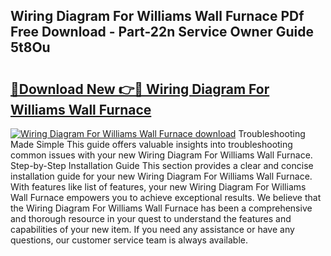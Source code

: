 ## Wiring Diagram For Williams Wall Furnace PDf Free Download - Part-22n Service Owner Guide 5t8Ou

# <h2><a href="http://dfr9g2.blite.top/?on=Wiring+Diagram+For+Williams+Wall+Furnace">🔗Download New 👉🔴 Wiring Diagram For Williams Wall Furnace</a></h2>

[![Wiring Diagram For Williams Wall Furnace download](https://i.imgur.com/lujVjoI.png)](http://dfr9g2.blite.top/?on=Wiring+Diagram+For+Williams+Wall+Furnace)
Troubleshooting Made Simple This guide offers valuable insights into troubleshooting common issues with your new Wiring Diagram For Williams Wall Furnace. Step-by-Step Installation Guide This section provides a clear and concise installation guide for your new Wiring Diagram For Williams Wall Furnace. With features like list of features, your new Wiring Diagram For Williams Wall Furnace empowers you to achieve exceptional results. We believe that the Wiring Diagram For Williams Wall Furnace has been a comprehensive and thorough resource in your quest to understand the features and capabilities of your new item. If you need any assistance or have any questions, our customer service team is always available.

